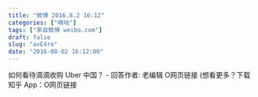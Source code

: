 ```yaml
---
title: "微博 2016.8.2 16:12"
categories: ["嘀咕"]
tags: ["来自微博 weibo.com"]
draft: false
slug: "avE4re"
date: "2016-08-02 16:12:00"
---
```


<p>如何看待滴滴收购 Uber 中国？ - 回答作者: 老编辑 O网页链接 (想看更多？下载知乎 App：O网页链接 ​​​​</p>
